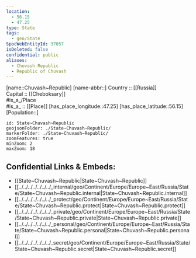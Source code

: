 ```yaml
---
location:
  - 56.15
  - 47.25
type: State
tags:
  - geo/State
SpocWebEntityId: 37057
isDeleted: false
confidential: public
aliases:
  - Chuvash Republic
  - Republic of Chuvash 
---
```

[name::Chuvash~Republic] 
[name-abbr::] 
Country :: [[Russia]]  
Capital :: [[Cheboksary]]  
#is_a_/Place  
#is_a_ :: [[Place]] 
[has_place_longitude::47.25] 
[has_place_latitude::56.15] 
[Population::] 



```leaflet
id: State~Chuvash~Republic
geojsonFolder: ./State~Chuvash~Republic/
markerFolder: ./State~Chuvash~Republic/
zoomFeatures: true 
minZoom: 2 
maxZoom: 18
```


## Confidential Links & Embeds: 
- [[State~Chuvash~Republic|State~Chuvash~Republic]]  
- [[../../../../../../../_internal/geo/Continent/Europe/Europe~East/Russia/State/State~Chuvash~Republic.internal|State~Chuvash~Republic.internal]] 
- [[../../../../../../../_protect/geo/Continent/Europe/Europe~East/Russia/State/State~Chuvash~Republic.protect|State~Chuvash~Republic.protect]] 
- [[../../../../../../../_private/geo/Continent/Europe/Europe~East/Russia/State/State~Chuvash~Republic.private|State~Chuvash~Republic.private]] 
- [[../../../../../../../_personal/geo/Continent/Europe/Europe~East/Russia/State/State~Chuvash~Republic.personal|State~Chuvash~Republic.personal]] 
- [[../../../../../../../_secret/geo/Continent/Europe/Europe~East/Russia/State/State~Chuvash~Republic.secret|State~Chuvash~Republic.secret]] 
